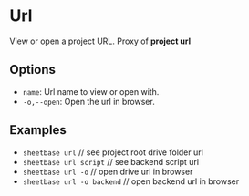 # Url

View or open a project URL. Proxy of **project url**

## Options

- `name`: Url name to view or open with.
- `-o,--open`: Open the url in browser.

## Examples

- `sheetbase url` // see project root drive folder url
- `sheetbase url script` // see backend script url
- `sheetbase url -o` // open drive url in browser
- `sheetbase url -o backend` // open backend url in browser